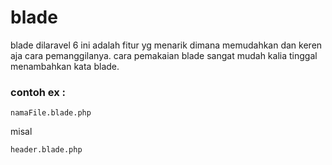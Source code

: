 # blade
blade dilaravel 6 ini adalah fitur yg menarik dimana memudahkan dan keren aja cara pemanggilanya. cara pemakaian blade sangat mudah
kalia tinggal menambahkan kata blade.

### contoh ex :
```
namaFile.blade.php
```
misal
```
header.blade.php
```
